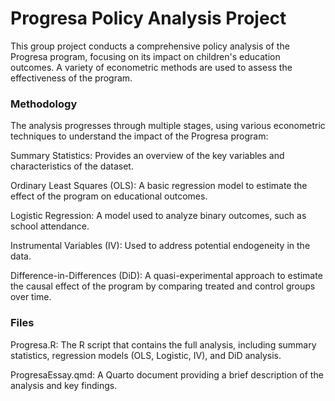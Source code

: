 # Progresa Policy Analysis Project

This group project conducts a comprehensive policy analysis of the Progresa program, focusing on its impact on children's education outcomes. A variety of econometric methods are used to assess the effectiveness of the program.

### Methodology

The analysis progresses through multiple stages, using various econometric techniques to understand the impact of the Progresa program:

Summary Statistics: Provides an overview of the key variables and characteristics of the dataset.

Ordinary Least Squares (OLS): A basic regression model to estimate the effect of the program on educational outcomes.

Logistic Regression: A model used to analyze binary outcomes, such as school attendance.

Instrumental Variables (IV): Used to address potential endogeneity in the data.

Difference-in-Differences (DiD): A quasi-experimental approach to estimate the causal effect of the program by comparing treated and control groups over time.

### Files

Progresa.R: The R script that contains the full analysis, including summary statistics, regression models (OLS, Logistic, IV), and DiD analysis.

ProgresaEssay.qmd: A Quarto document providing a brief description of the analysis and key findings.
